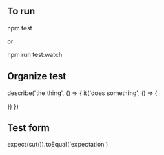 ## To run

npm test

or 

npm run test:watch


## Organize test

describe('the thing', () => {
  it('does something', () => {

  })
})

## Test form

expect(sut()).toEqual('expectation')
